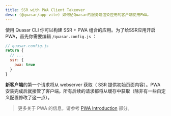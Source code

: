 ```yaml
---
title: SSR with PWA Client Takeover
desc: (@quasar/app-vite) 如何给Quasar的服务端渲染应用的客户端使用PWA。
---
```


使用 Quasar CLI 你可以构建 SSR + PWA 组合的应用。为了给SSR应用开启PWA，首先你需要编辑 `/quasar.config.js` ：

```js
// quasar.config.js
return {
  // ...
  ssr: {
    pwa: true
  }
}
```

**新客户端**的第一个请求将从 webserver 获取（ SSR 提供初始页面内容）。PWA 安装完成后就接管了客户端。所有后续的请求都将从缓存中获取（除非有一些自定义配置修改了这一点）。

> 更多关于 PWA 的信息，请参考 [PWA Introduction](/quasar-cli-vite/developing-pwa/introduction) 部分。
